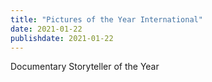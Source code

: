 ```yaml
---
title: "Pictures of the Year International"
date: 2021-01-22
publishdate: 2021-01-22
---
```


Documentary Storyteller of the Year
